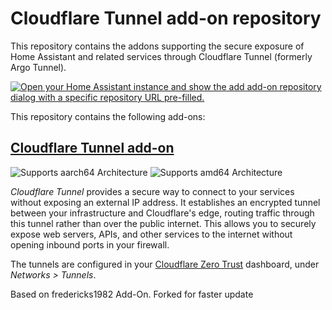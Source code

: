 # Cloudflare Tunnel add-on repository

This repository contains the addons supporting the secure exposure of Home Assistant and
related services through Cloudflare Tunnel (formerly Argo Tunnel).

<!--
Add-on documentation: <https://developers.home-assistant.io/docs/add-ons>
-->

[![Open your Home Assistant instance and show the add add-on repository dialog with a specific repository URL pre-filled.](https://my.home-assistant.io/badges/supervisor_add_addon_repository.svg)](https://my.home-assistant.io/redirect/supervisor_add_addon_repository/?repository_url=https%3A%2F%2Fgithub.com%2Fknuspel%2Fhass-addon-cloudflared)

This repository contains the following add-ons:

## [Cloudflare Tunnel add-on](./cloudflared/README.md)

![Supports aarch64 Architecture][aarch64-shield]
![Supports amd64 Architecture][amd64-shield]

*Cloudflare Tunnel* provides a secure way to connect to your services without exposing
an external IP address. It establishes an encrypted tunnel between your infrastructure
and Cloudflare's edge, routing traffic through this tunnel rather than over the public
internet. This allows you to securely expose web servers, APIs, and other services to
the internet without opening inbound ports in your firewall.

The tunnels are configured in your
[Cloudflare Zero Trust](https://one.dash.cloudflare.com/) dashboard, under
*Networks > Tunnels*.
<!--

Notes to developers after forking or using the github template feature:
- While developing comment out the 'image' key from 'example/config.yaml' to make the supervisor build the addon
  - Remember to put this back when pushing up your changes.
- When you merge to the 'main' branch of your repository a new build will be triggered.
  - Make sure you adjust the 'version' key in 'example/config.yaml' when you do that.
  - Make sure you update 'example/CHANGELOG.md' when you do that.
  - The first time this runs you might need to adjust the image configuration on github container registry to make it public
  - You may also need to adjust the github Actions configuration (Settings > Actions > General > Workflow > Read & Write)
- Adjust the 'image' key in 'example/config.yaml' so it points to your username instead of 'home-assistant'.
  - This is where the build images will be published to.
- Rename the example directory.
  - The 'slug' key in 'example/config.yaml' should match the directory name.
- Adjust all keys/url's that points to 'home-assistant' to now point to your user/fork.
- Share your repository on the forums https://community.home-assistant.io/c/projects/9
- Do awesome stuff!
 -->

[aarch64-shield]: https://img.shields.io/badge/aarch64-yes-green.svg
[amd64-shield]: https://img.shields.io/badge/amd64-yes-green.svg

Based on fredericks1982 Add-On. Forked for faster update